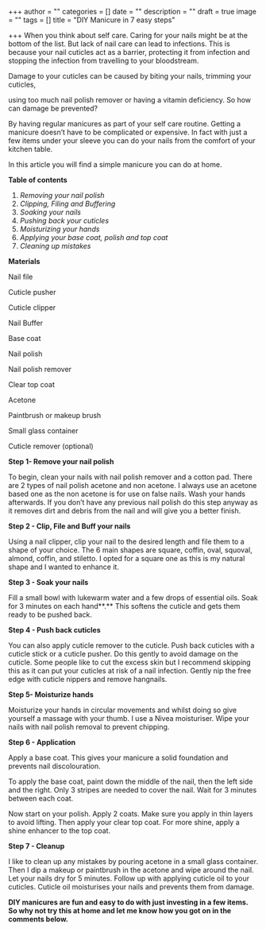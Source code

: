 +++
author = ""
categories = []
date = ""
description = ""
draft = true
image = ""
tags = []
title = "DIY Manicure in 7 easy steps"

+++
When you think about self care. Caring for your nails might be at the bottom of the list. But lack of nail care can lead to infections. This is because your nail cuticles act as a barrier, protecting it from infection and stopping the infection from travelling to your bloodstream.

Damage to your cuticles can be caused by biting your nails, trimming your cuticles,

using too much nail polish remover or having a vitamin deficiency. So how can damage be prevented?

By having regular manicures as part of your self care routine. Getting a manicure doesn’t have to be complicated or expensive. In fact with just a few items under your sleeve you can do your nails from the comfort of your kitchen table.

In this article you will find a simple manicure you can do at home.

**Table of contents**

1. _Removing your nail polish_
2. _Clipping, Filing and Buffering_
3. _Soaking your nails_
4. _Pushing back your cuticles_
5. _Moisturizing your hands_
6. _Applying your base coat, polish and top coat_
7. _Cleaning up mistakes_

**Materials**

Nail file

Cuticle pusher

Cuticle clipper

Nail Buffer

Base coat

Nail polish

Nail polish remover

Clear top coat

Acetone

Paintbrush or makeup brush

Small glass container

Cuticle remover (optional)

**Step 1- Remove your nail polish**

To begin, clean your nails with nail polish remover and a cotton pad. There are 2 types of nail polish acetone and non acetone. I always use an acetone based one as the non acetone is for use on false nails. Wash your hands afterwards. If you don’t have any previous nail polish do this step anyway as it removes dirt and debris from the nail and will give you a better finish.

**Step 2 - Clip, File and Buff your nails**

Using a nail clipper, clip your nail to the desired length and file them to a shape of your choice. The 6 main shapes are square, coffin, oval, squoval, almond, coffin, and stiletto. I opted for a square one as this is my natural shape and I wanted to enhance it.

**Step 3 - Soak your nails**

Fill a small bowl with lukewarm water and a few drops of essential oils. Soak for 3 minutes on each hand**.** This softens the cuticle and gets them ready to be pushed back.

**Step 4 - Push back cuticles**

You can also apply cuticle remover to the cuticle. Push back cuticles with a cuticle stick or a cuticle pusher. Do this gently to avoid damage on the cuticle. Some people like to cut the excess skin but I recommend skipping this as it can put your cuticles at risk of a nail infection. Gently nip the free edge with cuticle nippers and remove hangnails.

**Step 5- Moisturize hands**

Moisturize your hands in circular movements and whilst doing so give yourself a massage with your thumb. I use a Nivea moisturiser. Wipe your nails with nail polish removal to prevent chipping.

**Step 6 - Application**

Apply a base coat. This gives your manicure a solid foundation and prevents nail discolouration.

To apply the base coat, paint down the middle of the nail, then the left side and the right. Only 3 stripes are needed to cover the nail. Wait for 3 minutes between each coat.

Now start on your polish. Apply 2 coats. Make sure you apply in thin layers to avoid lifting. Then apply your clear top coat. For more shine, apply a shine enhancer to the top coat.

**Step 7 - Cleanup**

I like to clean up any mistakes by pouring acetone in a small glass container. Then I dip a makeup or paintbrush in the acetone and wipe around the nail. Let your nails dry for 5 minutes. Follow up with applying cuticle oil to your cuticles. Cuticle oil moisturises your nails and prevents them from damage.

**DIY manicures are fun and easy to do with just investing in a few items. So why not try this at home and let me know how you got on in the comments below.**